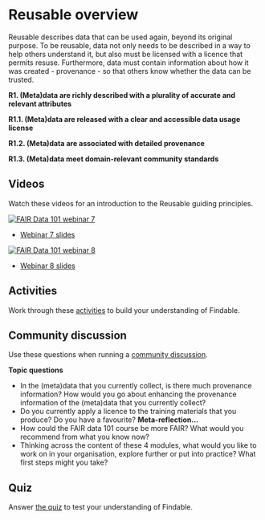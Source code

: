 # Reusable overview

Reusable describes data that can be used again, beyond its original purpose. To be reusable, data not only needs to be described in a way to help others understand it, but also must be licensed with a licence that permits resuse. Furthermore, data must contain information about how it was created - provenance - so that others know whether the data can be trusted.

**R1. (Meta)data are richly described with a plurality of accurate and relevant attributes**

**R1.1. (Meta)data are released with a clear and accessible data usage license**

**R1.2. (Meta)data are associated with detailed provenance**

**R1.3. (Meta)data meet domain-relevant community standards**

## Videos

Watch these videos for an introduction to the Reusable guiding principles.

[![FAIR Data 101 webinar 7](https://img.youtube.com/vi/wFGdzvGuRZ4/0.jpg)](https://www.youtube.com/watch?v=wFGdzvGuRZ4)

* [Webinar 7 slides](webinar-7-slides.pdf)

[![FAIR Data 101 webinar 8](https://img.youtube.com/vi/rNDFw1fdXTA/0.jpg)](https://www.youtube.com/watch?v=rNDFw1fdXTA)

* [Webinar 8 slides](webinar-8-slides.pdf)

## Activities

Work through these [activities](activities.md) to build your understanding of Findable.

## Community discussion

Use these questions when running a [community discussion](/course-resources/community-discussion-factsheet.md).

**Topic questions**
* In the (meta)data that you currently collect, is there much provenance information? How would you go about enhancing the provenance information of the (meta)data that you currently collect?
* Do you currently apply a licence to the training materials that you produce? Do you have a favourite?
**Meta-reflection...**
* How could the FAIR data 101 course be more FAIR? What would you recommend from what you know now?
* Thinking across the content of these 4 modules, what would you like to work on in your organisation, explore further or put into practice? What first steps might you take?

## Quiz

Answer [the quiz](quiz.md) to test your understanding of Findable.
